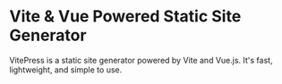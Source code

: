 # Vite & Vue Powered Static Site Generator

VitePress is a static site generator powered by Vite and Vue.js. It's fast, lightweight, and simple to use.

